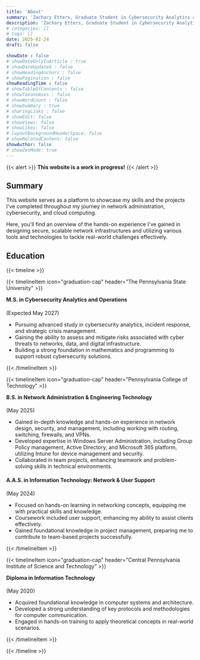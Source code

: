 ```yaml
---
title: 'About'
summary: 'Zachary Etters, Graduate Student in Cybersecurity Analytics and Operations at Penn State, specializing in network security, infrastructure design, and cybersecurity solutions.'
description: 'Zachary Etters, Graduate Student in Cybersecurity Analytics and Operations at Penn State, specializing in network security, infrastructure design, and cybersecurity solutions.'
# categories: []
# tags: []
date: 2025-02-24
draft: false

showDate : false
# showDateOnlyInArticle : true
# showDateUpdated : false
# showHeadingAnchors : false
# showPagination : false
showReadingTime : false
# showTableOfContents : false
# showTaxonomies : false 
# showWordCount : false
# showSummary : true
# sharingLinks : false
# showEdit: false
# showViews: false
# showLikes: false
# layoutBackgroundHeaderSpace: false
# showRelatedContent: false
showAuthor: false
# showZenMode: true
---
```


{{< alert >}}
**This website is a work in progress!** 
{{< /alert >}}

## Summary
This website serves as a platform to showcase my skills and the projects I've completed throughout my journey in network administration, cybersecurity, and cloud computing. 

Here, you'll find an overview of the hands-on experience I've gained in designing secure, scalable network infrastructures and utilizing various tools and technologies to tackle real-world challenges effectively.

## Education
{{< timeline >}}


{{< timelineItem icon="graduation-cap" header="The Pennsylvania State University" >}}

<h4 style="margin-top: 0rem;">M.S. in Cybersecurity Analytics and Operations</h4> (Expected May 2027)
<ul>
  <li>Pursuing advanced study in cybersecurity analytics, incident response, and strategic crisis management.</li>
  <li>Gaining the ability to assess and mitigate risks associated with cyber threats to networks, data, and digital infrastructure.</li>
  <li>Building a strong foundation in mathematics and programming to support robust cybersecurity solutions.</li>
</ul>

{{< /timelineItem >}}


{{< timelineItem icon="graduation-cap" header="Pennsylvania College of Technology" >}}

<h4 style="margin-top: 0rem;">B.S. in Network Administration & Engineering Technology</h4> (May 2025)  
<ul>
  <li>Gained in-depth knowledge and hands-on experience in network design, security, and management, including working with routing, switching, firewalls, and VPNs.</li>
  <li>Developed expertise in Windows Server Administration, including Group Policy management, Active Directory, and Microsoft 365 platform, utilizing Intune for device management and security.</li>
  <li>Collaborated in team projects, enhancing teamwork and problem-solving skills in technical environments.</li>
</ul>

<h4>A.A.S. in Information Technology: Network & User Support</h4> (May 2024)  
<ul>
  <li>Focused on hands-on learning in networking concepts, equipping me with practical skills and knowledge.</li>
  <li>Coursework included user support, enhancing my ability to assist clients effectively.</li>
  <li>Gained foundational knowledge in project management, preparing me to contribute to team-based projects successfully.</li>
</ul>

{{< /timelineItem >}}


{{< timelineItem icon="graduation-cap" header="Central Pennsylvania Institute of Science and Technology" >}}

<h4 style="margin-top: 0rem;">Diploma in Information Technology</h4> (May 2020)
<ul>
  <li>Acquired foundational knowledge in computer systems and architecture.</li>
  <li>Developed a strong understanding of key protocols and methodologies for computer communication.</li>
  <li>Engaged in hands-on training to apply theoretical concepts in real-world scenarios.</li>
</ul>

{{< /timelineItem >}}


{{< /timeline >}}

<!-- ## Experience -->